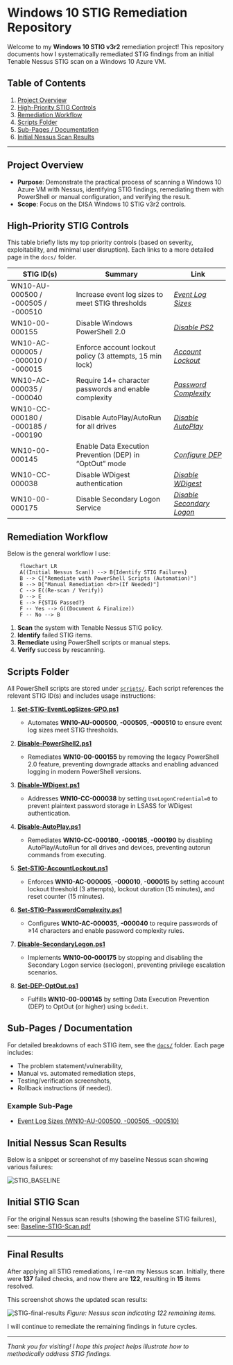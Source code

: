 # Windows 10 STIG Remediation Repository

Welcome to my **Windows 10 STIG v3r2** remediation project! This repository documents how I systematically remediated STIG findings from an initial Tenable Nessus STIG scan on a Windows 10 Azure VM.

## Table of Contents

1. [Project Overview](#project-overview)
2. [High-Priority STIG Controls](#high-priority-stig-controls)
3. [Remediation Workflow](#remediation-workflow)
4. [Scripts Folder](#scripts-folder)
5. [Sub-Pages / Documentation](#sub-pages--documentation)
6. [Initial Nessus Scan Results](#initial-nessus-scan-results)

---

## Project Overview

- **Purpose**: Demonstrate the practical process of scanning a Windows 10 Azure VM with Nessus, identifying STIG findings, remediating them with PowerShell or manual configuration, and verifying the result.
- **Scope**: Focus on the DISA Windows 10 STIG v3r2 controls.

## High-Priority STIG Controls

This table briefly lists my top priority controls (based on severity, exploitability, and minimal user disruption). Each links to a more detailed page in the `docs/` folder.

| STIG ID(s)                      | Summary                                                 | Link                                                         |
|---------------------------------|---------------------------------------------------------|--------------------------------------------------------------|
| WN10-AU-000500 / -000505 / -000510  | Increase event log sizes to meet STIG thresholds        | *[Event Log Sizes](./docs/STIG-EventLogSizes.md)*             |
| WN10-00-000155                  | Disable Windows PowerShell 2.0                          | *[Disable PS2](./docs/STIG-DisablePS2.md)*                                       |
| WN10-AC-000005 / -000010 / -000015 | Enforce account lockout policy (3 attempts, 15 min lock) | *[Account Lockout](./docs/STIG-AccountLockout.md)*                                    |
| WN10-AC-000035 / -000040        | Require 14+ character passwords and enable complexity      | *[Password Complexity](./docs/STIG-PasswordComplexityRemediation.md)*                                       |
| WN10-CC-000180 / -000185 / -000190 | Disable AutoPlay/AutoRun for all drives               | *[Disable AutoPlay](./docs/STIG-DisableAutoPlay.md)*                                       |
| WN10-00-000145                  | Enable Data Execution Prevention (DEP) in “OptOut” mode | *[Configure DEP](./docs/STIG-ConfigureDEP.md)*                                       |
| WN10-CC-000038                  | Disable WDigest authentication                          | *[Disable WDigest](./docs/STIG-DisableWDigest.md)*                                       |
| WN10-00-000175                  | Disable Secondary Logon Service                         | *[Disable Secondary Logon](./docs/STIG-DisableSecondaryLogon.md)*                |


## Remediation Workflow

Below is the general workflow I use:

```mermaid
    flowchart LR
    A((Initial Nessus Scan)) --> B{Identify STIG Failures}
    B --> C["Remediate with PowerShell Scripts (Automation)"]
    B --> D["Manual Remediation <br>(If Needed)"]
    C --> E((Re-scan / Verify))
    D --> E
    E --> F{STIG Passed?}
    F -- Yes --> G((Document & Finalize))
    F -- No --> B
```

1. **Scan** the system with Tenable Nessus STIG policy.
2. **Identify** failed STIG items.
3. **Remediate** using PowerShell scripts or manual steps.
4. **Verify** success by rescanning.

## Scripts Folder

All PowerShell scripts are stored under [`scripts/`](./scripts). Each script references the relevant STIG ID(s) and includes usage instructions:

1. **[Set-STIG-EventLogSizes-GPO.ps1](./scripts/Set-STIG-EventLogSizes-GPO.ps1)**  
   - Automates **WN10-AU-000500**, **-000505**, **-000510** to ensure event log sizes meet STIG thresholds.

2. **[Disable-PowerShell2.ps1](./scripts/Disable-PowerShell2.ps1)**  
   - Remediates **WN10-00-000155** by removing the legacy PowerShell 2.0 feature, preventing downgrade attacks and enabling advanced logging in modern PowerShell versions.

3. **[Disable-WDigest.ps1](./scripts/Disable-WDigest.ps1)**  
   - Addresses **WN10-CC-000038** by setting `UseLogonCredential=0` to prevent plaintext password storage in LSASS for WDigest authentication.

4. **[Disable-AutoPlay.ps1](./scripts/Disable-AutoPlay.ps1)**  
   - Remediates **WN10-CC-000180**, **-000185**, **-000190** by disabling AutoPlay/AutoRun for all drives and devices, preventing autorun commands from executing.

5. **[Set-STIG-AccountLockout.ps1](./scripts/Set-STIG-AccountLockout.ps1)**  
   - Enforces **WN10-AC-000005**, **-000010**, **-000015** by setting account lockout threshold (3 attempts), lockout duration (15 minutes), and reset counter (15 minutes).

6. **[Set-STIG-PasswordComplexity.ps1](./scripts/Set-STIG-PasswordComplexity.ps1)**  
   - Configures **WN10-AC-000035**, **-000040** to require passwords of ≥14 characters and enable password complexity rules.

7. **[Disable-SecondaryLogon.ps1](./scripts/Disable-SecondaryLogon.ps1)**  
   - Implements **WN10-00-000175** by stopping and disabling the Secondary Logon service (seclogon), preventing privilege escalation scenarios.

8. **[Set-DEP-OptOut.ps1](./scripts/Set-DEP-OptOut.ps1)**  
   - Fulfills **WN10-00-000145** by setting Data Execution Prevention (DEP) to OptOut (or higher) using `bcdedit`.


## Sub-Pages / Documentation

For detailed breakdowns of each STIG item, see the [`docs/`](./docs) folder. Each page includes:
- The problem statement/vulnerability,
- Manual vs. automated remediation steps,
- Testing/verification screenshots,
- Rollback instructions (if needed).

### Example Sub-Page

- [Event Log Sizes (WN10-AU-000500, -000505, -000510)](./docs/STIG-EventLogSizes.md)

## Initial Nessus Scan Results

Below is a snippet or screenshot of my baseline Nessus scan showing various failures:

![STIG_BASELINE](https://github.com/user-attachments/assets/097155d2-f215-487c-a239-03ee1bade8ef)

## Initial STIG Scan
For the original Nessus scan results (showing the baseline STIG failures), see:
[Baseline-STIG-Scan.pdf](./reports/Baseline-STIG-Scan.pdf)

---

## Final Results

After applying all STIG remediations, I re-ran my Nessus scan. Initially, there were **137** failed checks, and now there are **122**, resulting in **15** items resolved.

This screenshot shows the updated scan results:

![STIG-final-results](https://github.com/user-attachments/assets/354360a0-255b-48cc-997f-16cac2a6defb)
*Figure: Nessus scan indicating 122 remaining items.*

I will continue to remediate the remaining findings in future cycles.




---

*Thank you for visiting! I hope this project helps illustrate how to methodically address STIG findings.*

